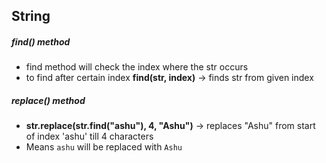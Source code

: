## String

##### find() method
- find method will check the index where the str occurs
- to find after certain index **find(str, index)** -> finds str from given index

##### replace() method
- **str.replace(str.find("ashu"), 4, "Ashu")** -> replaces "Ashu" from start of index 'ashu' till 4  characters
- Means `ashu` will be replaced with `Ashu`

